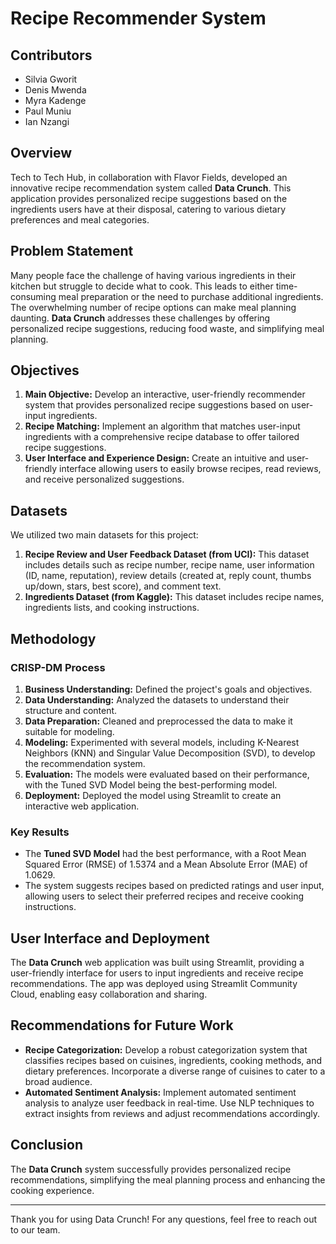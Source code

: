 # Recipe Recommender System

## Contributors
- Silvia Gworit
- Denis Mwenda
- Myra Kadenge
- Paul Muniu
- Ian Nzangi

## Overview
Tech to Tech Hub, in collaboration with Flavor Fields, developed an innovative recipe recommendation system called **Data Crunch**. This application provides personalized recipe suggestions based on the ingredients users have at their disposal, catering to various dietary preferences and meal categories.

## Problem Statement
Many people face the challenge of having various ingredients in their kitchen but struggle to decide what to cook. This leads to either time-consuming meal preparation or the need to purchase additional ingredients. The overwhelming number of recipe options can make meal planning daunting. **Data Crunch** addresses these challenges by offering personalized recipe suggestions, reducing food waste, and simplifying meal planning.

## Objectives
1. **Main Objective:** Develop an interactive, user-friendly recommender system that provides personalized recipe suggestions based on user-input ingredients.
2. **Recipe Matching:** Implement an algorithm that matches user-input ingredients with a comprehensive recipe database to offer tailored recipe suggestions.
3. **User Interface and Experience Design:** Create an intuitive and user-friendly interface allowing users to easily browse recipes, read reviews, and receive personalized suggestions.

## Datasets
We utilized two main datasets for this project:
1. **Recipe Review and User Feedback Dataset (from UCI):** This dataset includes details such as recipe number, recipe name, user information (ID, name, reputation), review details (created at, reply count, thumbs up/down, stars, best score), and comment text.
2. **Ingredients Dataset (from Kaggle):** This dataset includes recipe names, ingredients lists, and cooking instructions.

## Methodology
### CRISP-DM Process
1. **Business Understanding:** Defined the project's goals and objectives.
2. **Data Understanding:** Analyzed the datasets to understand their structure and content.
3. **Data Preparation:** Cleaned and preprocessed the data to make it suitable for modeling.
4. **Modeling:** Experimented with several models, including K-Nearest Neighbors (KNN) and Singular Value Decomposition (SVD), to develop the recommendation system.
5. **Evaluation:** The models were evaluated based on their performance, with the Tuned SVD Model being the best-performing model.
6. **Deployment:** Deployed the model using Streamlit to create an interactive web application.

### Key Results
- The **Tuned SVD Model** had the best performance, with a Root Mean Squared Error (RMSE) of 1.5374 and a Mean Absolute Error (MAE) of 1.0629.
- The system suggests recipes based on predicted ratings and user input, allowing users to select their preferred recipes and receive cooking instructions.

## User Interface and Deployment
The **Data Crunch** web application was built using Streamlit, providing a user-friendly interface for users to input ingredients and receive recipe recommendations. The app was deployed using Streamlit Community Cloud, enabling easy collaboration and sharing.

## Recommendations for Future Work
- **Recipe Categorization:** Develop a robust categorization system that classifies recipes based on cuisines, ingredients, cooking methods, and dietary preferences. Incorporate a diverse range of cuisines to cater to a broad audience.
- **Automated Sentiment Analysis:** Implement automated sentiment analysis to analyze user feedback in real-time. Use NLP techniques to extract insights from reviews and adjust recommendations accordingly.


## Conclusion
The **Data Crunch** system successfully provides personalized recipe recommendations, simplifying the meal planning process and enhancing the cooking experience.

---

Thank you for using Data Crunch! For any questions, feel free to reach out to our team.
